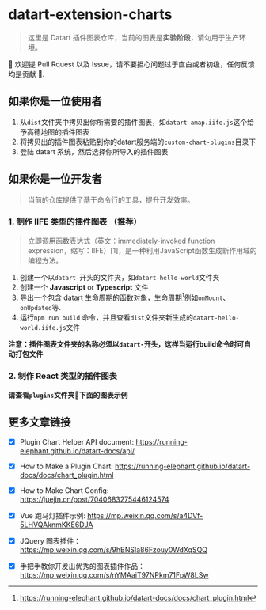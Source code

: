 # datart-extension-charts

> 这里是 Datart 插件图表仓库，当前的图表是**实验阶段**，请勿用于生产环境。


🖖 欢迎提 Pull Rquest 以及 Issue，请不要担心问题过于直白或者初级，任何反馈均是贡献 👏.

## 如果你是一位使用者

1. 从`dist`文件夹中拷贝出你所需要的插件图表，如`datart-amap.iife.js`这个给予高德地图的插件图表
2. 将拷贝出的插件图表粘贴到你的datart服务端的`custom-chart-plugins`目录下
3. 登陆 datart 系统，然后选择你所导入的插件图表

## 如果你是一位开发者

> 当前的仓库提供了基于命令行的工具，提升开发效率。

### 1. 制作 IIFE 类型的插件图表 （推荐）

> 立即调用函数表达式（英文：immediately-invoked function expression，缩写：IIFE）[1]，是一种利用JavaScript函数生成新作用域的编程方法。

1. 创建一个以`datart-`开头的文件夹，如`datart-hello-world`文件夹
2. 创建一个 **Javascript** or **Typescript** 文件
3. 导出一个包含 datart 生命周期的函数对象，生命周期[^2]例如`onMount`、`onUpdated`等.
4. 运行`npm run build` 命令，并且查看`dist`文件夹新生成的`datart-hello-world.iife.js`文件

__注意：插件图表文件夹的名称必须以`datart-`开头，这样当运行build命令时可自动打包文件__

### 2. 制作 React 类型的插件图表

**请查看`plugins`文件夹📁下面的图表示例**

## 更多文章链接
- [x] Plugin Chart Helper API document: https://running-elephant.github.io/datart-docs/api/
- [x] How to Make a Plugin Chart: https://running-elephant.github.io/datart-docs/docs/chart_plugin.html
- [x] How to Make Chart Config: https://juejin.cn/post/7040683275446124574
- [x] Vue 跑马灯插件示例: https://mp.weixin.qq.com/s/a4DVf-5LHVQAknmKKE6DJA
- [x] JQuery 图表插件：https://mp.weixin.qq.com/s/9hBNSla86Fzouy0WdXqSQQ
- [x] 手把手教你开发出优秀的图表插件作品： https://mp.weixin.qq.com/s/nYMAaiT97NPkm71FpW8LSw 


[^1]: https://zh.wikipedia.org/wiki/%E7%AB%8B%E5%8D%B3%E8%B0%83%E7%94%A8%E5%87%BD%E6%95%B0%E8%A1%A8%E8%BE%BE%E5%BC%8F

[^2]: https://running-elephant.github.io/datart-docs/docs/chart_plugin.html